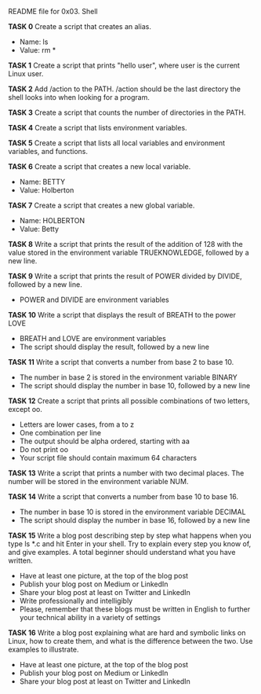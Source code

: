 README file for 0x03. Shell 

**TASK 0**
Create a script that creates an alias.
* Name: ls
* Value: rm *

**TASK 1**
Create a script that prints "hello user", where user is the current Linux user.

**TASK 2**
Add /action to the PATH. /action should be the last directory the shell looks into when looking for a program.

**TASK 3**
Create a script that counts the number of directories in the PATH.

**TASK 4**
Create a script that lists environment variables.

**TASK 5**
Create a script that lists all local variables and environment variables, and functions.

**TASK 6**
Create a script that creates a new local variable.
* Name: BETTY
* Value: Holberton

**TASK 7**
Create a script that creates a new global variable.
* Name: HOLBERTON
* Value: Betty

**TASK 8**
Write a script that prints the result of the addition of 128 with the value stored in the environment variable TRUEKNOWLEDGE, followed by a new line.

**TASK 9**
Write a script that prints the result of POWER divided by DIVIDE, followed by a new line.
* POWER and DIVIDE are environment variables

**TASK 10**
Write a script that displays the result of BREATH to the power LOVE
* BREATH and LOVE are environment variables
* The script should display the result, followed by a new line

**TASK 11**
Write a script that converts a number from base 2 to base 10.
* The number in base 2 is stored in the environment variable BINARY
* The script should display the number in base 10, followed by a new line

**TASK 12**
Create a script that prints all possible combinations of two letters, except oo.
* Letters are lower cases, from a to z
* One combination per line
* The output should be alpha ordered, starting with aa
* Do not print oo
* Your script file should contain maximum 64 characters

**TASK 13**
Write a script that prints a number with two decimal places.
The number will be stored in the environment variable NUM.

**TASK 14**
Write a script that converts a number from base 10 to base 16.
* The number in base 10 is stored in the environment variable DECIMAL
* The script should display the number in base 16, followed by a new line

**TASK 15**
Write a blog post describing step by step what happens when you type ls *.c and hit Enter in your shell. Try to explain every step you know of, and give examples. A total beginner should understand what you have written.
* Have at least one picture, at the top of the blog post
* Publish your blog post on Medium or LinkedIn
* Share your blog post at least on Twitter and LinkedIn
* Write professionally and intelligibly
* Please, remember that these blogs must be written in English to further your technical ability in a variety of settings

**TASK 16**
Write a blog post explaining what are hard and symbolic links on Linux, how to create them, and what is the difference between the two. Use examples to illustrate.
* Have at least one picture, at the top of the blog post
* Publish your blog post on Medium or LinkedIn
* Share your blog post at least on Twitter and LinkedIn

 
 
